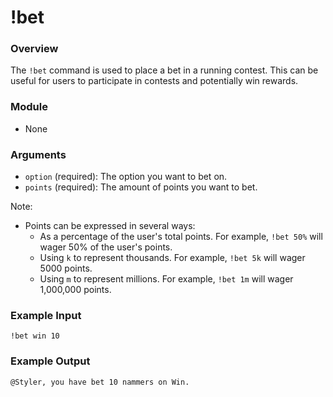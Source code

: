 # !bet

### Overview

The `!bet` command is used to place a bet in a running contest. This can be useful for users to participate in contests and potentially win rewards.

### Module

- None

### Arguments

- `option` (required): The option you want to bet on.
- `points` (required): The amount of points you want to bet.

Note:

- Points can be expressed in several ways:
  - As a percentage of the user's total points. For example, `!bet 50%` will wager 50% of the user's points.
  - Using `k` to represent thousands. For example, `!bet 5k` will wager 5000 points.
  - Using `m` to represent millions. For example, `!bet 1m` will wager 1,000,000 points.

### Example Input

```
!bet win 10 
```

### Example Output

```
@Styler, you have bet 10 nammers on Win. 
```
